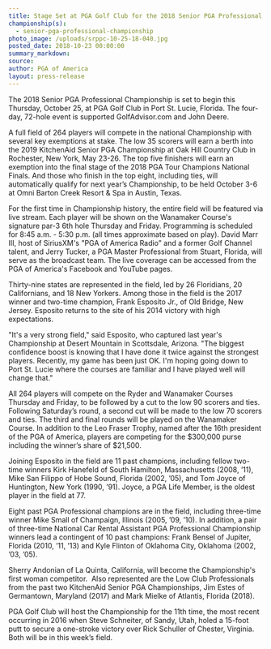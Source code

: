 ```yaml
---
title: Stage Set at PGA Golf Club for the 2018 Senior PGA Professional Championship
championship(s):
  - senior-pga-professional-championship
photo_image: /uploads/srppc-10-25-18-040.jpg
posted_date: 2018-10-23 00:00:00
summary_markdown:
source:
author: PGA of America
layout: press-release
---
```


The 2018 Senior PGA Professional Championship is set to begin this Thursday, October 25, at PGA Golf Club in Port St. Lucie, Florida. The four-day, 72-hole event is supported GolfAdvisor.com and John Deere.

A full field of 264 players will compete in the national Championship with several key exemptions at stake. The low 35 scorers will earn a berth into the 2019 KitchenAid Senior PGA Championship at Oak Hill Country Club in Rochester, New York, May 23-26. The top five finishers will earn an exemption into the final stage of the 2018 PGA Tour Champions National Finals. And those who finish in the top eight, including ties, will automatically qualify for next year’s Championship, to be held October 3-6 at Omni Barton Creek Resort & Spa in Austin, Texas.

For the first time in Championship history, the entire field will be featured via live stream. Each player will be shown on the Wanamaker Course's signature par-3 6th hole Thursday and Friday. Programming is scheduled for 8:45 a.m. - 5:30 p.m. (all times approximate based on play). David Marr III, host of SiriusXM's "PGA of America Radio" and a former Golf Channel talent, and Jerry Tucker, a PGA Master Professional from Stuart, Florida, will serve as the broadcast team. The live coverage can be accessed from the PGA of America's Facebook and YouTube pages.

Thirty-nine states are represented in the field, led by 26 Floridians, 20 Californians, and 18 New Yorkers. Among those in the field is the 2017 winner and two-time champion, Frank Esposito Jr., of Old Bridge, New Jersey. Esposito returns to the site of his 2014 victory with high expectations.

"It's a very strong field," said Esposito, who captured last year's Championship at Desert Mountain in Scottsdale, Arizona. "The biggest confidence boost is knowing that I have done it twice against the strongest players. Recently, my game has been just OK. I'm hoping going down to Port St. Lucie where the courses are familiar and I have played well will change that."

All 264 players will compete on the Ryder and Wanamaker Courses Thursday and Friday, to be followed by a cut to the low 90 scorers and ties. Following Saturday’s round, a second cut will be made to the low 70 scorers and ties. The third and final rounds will be played on the Wanamaker Course. In addition to the Leo Fraser Trophy, named after the 16th president of the PGA of America, players are competing for the $300,000 purse including the winner’s share of $21,500.

Joining Esposito in the field are 11 past champions, including fellow two-time winners Kirk Hanefeld of South Hamilton, Massachusetts (2008, ’11), Mike San Filippo of Hobe Sound, Florida (2002, ’05), and Tom Joyce of Huntington, New York (1990, ’91). Joyce, a PGA Life Member, is the oldest player in the field at 77.

Eight past PGA Professional champions are in the field, including three-time winner Mike Small of Champaign, Illinois (2005, ’09, ’10). In addition, a pair of three-time National Car Rental Assistant PGA Professional Championship winners lead a contingent of 10 past champions: Frank Bensel of Jupiter, Florida (2010, ’11, ’13) and Kyle Flinton of Oklahoma City, Oklahoma (2002, ’03, ’05).

Sherry Andonian of La Quinta, California, will become the Championship's first woman competitor.&nbsp; Also represented are the Low Club Professionals from the past two KitchenAid Senior PGA Championships, Jim Estes of Germantown, Maryland (2017) and Mark Mielke of Atlantis, Florida (2018).

PGA Golf Club will host the Championship for the 11th time, the most recent occurring in 2016 when Steve Schneiter, of Sandy, Utah, holed a 15-foot putt to secure a one-stroke victory over Rick Schuller of Chester, Virginia. Both will be in this week’s field.